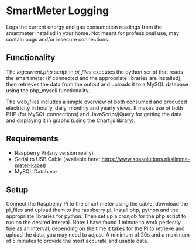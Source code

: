 # SmartMeter Logging
Logs the current energy and gas consumption readings from the smartmeter installed in your home. Not meant for professional use, may contain bugs and/or insecure connections.

## Functionality
The <i>logcurrent.php</i> script in <i>pi_files</i> executes the python script that reads the smart meter (if connected and the appropriate libraries are installed), then retrieves the data from the output and uploads it to a MySQL database using the php_mysqli functionality.

The web_files includes a simple overview of both consumed and produced electricity in hourly, daily, monthly and yearly views. It makes use of both PHP (for MySQL connections) and JavaScript/jQuery for getting the data and displaying it in graphs (using the Chart.js library).

## Requirements
- Raspberry Pi (any version really)
- Serial to USB Cable (available here: https://www.sossolutions.nl/slimme-meter-kabel)
- MySQL Database

## Setup
Connect the Raspberry Pi to the smart meter using the cable, download the pi_files and upload them to the raspberry pi. Install php, python and the appropriate libraries for python. Then set up a cronjob for the php script to run on the desired interval.
Note: I have found 1 minute to work perfectly fine as an interval, depending on the time it takes for the Pi to retrieve and upload the data, you may need to adjust. A minimum of 20s and a maximum of 5 minutes to provide the most accurate and usable data.
